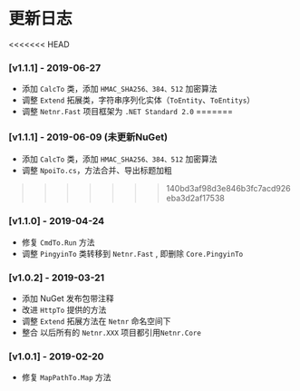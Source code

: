 # 更新日志

<<<<<<< HEAD
### [v1.1.1] - 2019-06-27
- 添加 `CalcTo` 类，添加 `HMAC_SHA256、384、512` 加密算法
- 调整 `Extend` 拓展类，字符串序列化实体（`ToEntity`、`ToEntitys`）
- 调整 `Netnr.Fast` 项目框架为 `.NET Standard 2.0`
=======
### [v1.1.1] - 2019-06-09 (未更新NuGet)
- 添加 `CalcTo` 类，添加 `HMAC_SHA256、384、512` 加密算法
- 调整 `NpoiTo.cs`，方法合并、导出标题加粗
>>>>>>> 140bd3af98d3e846b3fc7acd926eba3d2af17538

### [v1.1.0] - 2019-04-24
- 修复 `CmdTo.Run` 方法
- 调整 `PingyinTo` 类转移到 `Netnr.Fast` , 即删除 `Core.PingyinTo`

### [v1.0.2] - 2019-03-21
- 添加 NuGet 发布包带注释
- 改进 `HttpTo` 提供的方法
- 调整 `Extend` 拓展方法在 `Netnr` 命名空间下
- 整合 以后所有的 `Netnr.XXX` 项目都引用`Netnr.Core`

### [v1.0.1] - 2019-02-20
- 修复 `MapPathTo.Map` 方法